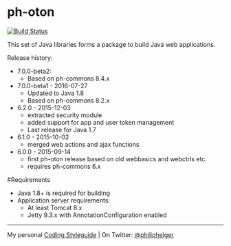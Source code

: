 # ph-oton

[![Build Status](https://travis-ci.org/phax/ph-oton.svg?branch=master)](https://travis-ci.org/phax/ph-oton)
﻿

This set of Java libraries forms a package to build Java web applications.

Release history:
  * 7.0.0-beta2: 
    * Based on ph-commons 8.4.x
  * 7.0.0-beta1 - 2016-07-27
    * Updated to Java 1.8
    * Based on ph-commons 8.2.x
  * 6.2.0 - 2015-12-03 
    * extracted security module
    * added support for app and user token management
    * Last release for Java 1.7
  * 6.1.0 - 2015-10-02 
    * merged web actions and ajax functions
  * 6.0.0 - 2015-09-14 
    * first ph-oton release based on old webbasics and webctrls etc.
    * requires ph-commons 6.x

#Requirements
  * Java 1.8+ is required for building 
  * Application server requirements:
      * At least Tomcat 8.x
      * Jetty 9.3.x with AnnotationConfiguration enabled

---

My personal [Coding Styleguide](https://github.com/phax/meta/blob/master/CodeingStyleguide.md) |
On Twitter: <a href="https://twitter.com/philiphelger">@philiphelger</a>
